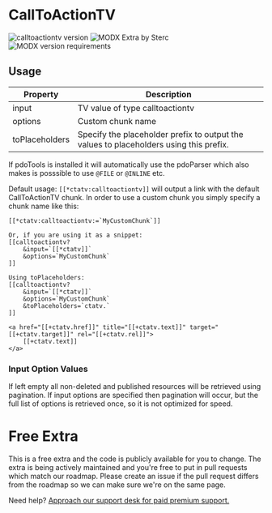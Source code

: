# CallToActionTV
![calltoactiontv version](https://img.shields.io/badge/version-1.0.1-blue.svg) ![MODX Extra by Sterc](https://img.shields.io/badge/checked%20by-sterc-ff69b4.svg) ![MODX version requirements](https://img.shields.io/badge/modx%20version%20requirement-2.0%2B-brightgreen.svg)

## Usage

| Property       | Description                                                                            |
|----------------|----------------------------------------------------------------------------------------|
| input          | TV value of type calltoactiontv                                                        |
| options        | Custom chunk name                                                                      |
| toPlaceholders | Specify the placeholder prefix to output the values to placeholders using this prefix. |

If pdoTools is installed it will automatically use the pdoParser which also makes is posssible to use `@FILE` or `@INLINE` etc.

Default usage: `[[*ctatv:calltoactiontv]]` will output a link with the default CallToActionTV chunk.
In order to use a custom chunk you simply specify a chunk name like this:
```
[[*ctatv:calltoactiontv:=`MyCustomChunk`]]

Or, if you are using it as a snippet:
[[calltoactiontv?
    &input=`[[*ctatv]]`
    &options=`MyCustomChunk`
]]

Using toPlaceholders:
[[calltoactiontv?
    &input=`[[*ctatv]]`
    &options=`MyCustomChunk`
    &toPlaceholders=`ctatv.`
]]

<a href="[[+ctatv.href]]" title="[[+ctatv.text]]" target="[[+ctatv.target]]" rel="[[+ctatv.rel]]">
    [[+ctatv.text]]
</a>
```

### Input Option Values
If left empty all non-deleted and published resources will be retrieved using pagination. If input options are specified then pagination will occur, but the full list of options is retrieved once, so it is not optimized for speed.

# Free Extra
This is a free extra and the code is publicly available for you to change. The extra is being actively maintained and you're free to put in pull requests which match our roadmap. Please create an issue if the pull request differs from the roadmap so we can make sure we're on the same page.

Need help? [Approach our support desk for paid premium support.](mailto:service@sterc.com)
